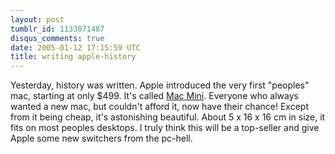 ```yaml
---
layout: post
tumblr_id: 1133071487
disqus_comments: true
date: 2005-01-12 17:15:59 UTC
title: writing apple-history
---
```


Yesterday, history was written. Apple introduced the very first "peoples" mac, starting at only $499. It's called <a href="http://www.apple.com/macmini/" target="_blank">Mac Mini</a>. Everyone who always wanted a new mac, but couldn't afford it, now have their chance! Except from it being cheap, it's astonishing beautiful. About 5 x 16 x 16 cm in size, it fits on most peoples desktops. I truly think this will be a top-seller and give Apple some new switchers from the pc-hell.
